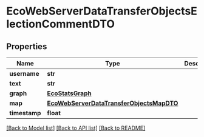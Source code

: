 # EcoWebServerDataTransferObjectsElectionCommentDTO

## Properties
Name | Type | Description | Notes
------------ | ------------- | ------------- | -------------
**username** | **str** |  | [optional] 
**text** | **str** |  | [optional] 
**graph** | [**EcoStatsGraph**](EcoStatsGraph.md) |  | [optional] 
**map** | [**EcoWebServerDataTransferObjectsMapDTO**](EcoWebServerDataTransferObjectsMapDTO.md) |  | [optional] 
**timestamp** | **float** |  | [optional] 

[[Back to Model list]](../README.md#documentation-for-models) [[Back to API list]](../README.md#documentation-for-api-endpoints) [[Back to README]](../README.md)


